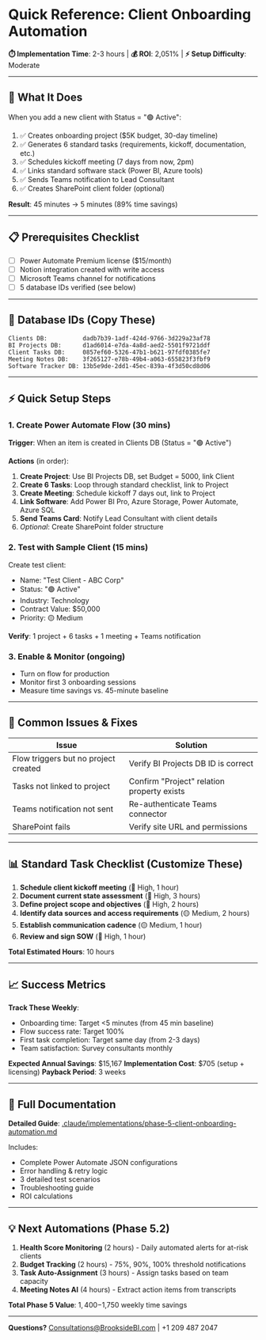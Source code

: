 # Quick Reference: Client Onboarding Automation

**⏱️ Implementation Time**: 2-3 hours | **💰 ROI**: 2,051% | **⚡ Setup Difficulty**: Moderate

---

## 🎯 What It Does

When you add a new client with Status = "🟢 Active":
1. ✅ Creates onboarding project ($5K budget, 30-day timeline)
2. ✅ Generates 6 standard tasks (requirements, kickoff, documentation, etc.)
3. ✅ Schedules kickoff meeting (7 days from now, 2pm)
4. ✅ Links standard software stack (Power BI, Azure tools)
5. ✅ Sends Teams notification to Lead Consultant
6. ✅ Creates SharePoint client folder (optional)

**Result**: 45 minutes → 5 minutes (89% time savings)

---

## 📋 Prerequisites Checklist

- [ ] Power Automate Premium license ($15/month)
- [ ] Notion integration created with write access
- [ ] Microsoft Teams channel for notifications
- [ ] 5 database IDs verified (see below)

---

## 🔑 Database IDs (Copy These)

```
Clients DB:          dadb7b39-1adf-424d-9766-3d229a23af78
BI Projects DB:      d1ad6014-e7da-4a8d-aed2-5501f9721ddf
Client Tasks DB:     0857ef60-5326-47b1-b621-97fdf0385fe7
Meeting Notes DB:    3f265127-e78b-49b4-a063-655823f3fbf9
Software Tracker DB: 13b5e9de-2dd1-45ec-839a-4f3d50cd8d06
```

---

## ⚡ Quick Setup Steps

### 1. Create Power Automate Flow (30 mins)

**Trigger**: When an item is created in Clients DB (Status = "🟢 Active")

**Actions** (in order):
1. **Create Project**: Use BI Projects DB, set Budget = 5000, link Client
2. **Create 6 Tasks**: Loop through standard checklist, link to Project
3. **Create Meeting**: Schedule kickoff 7 days out, link to Project
4. **Link Software**: Add Power BI Pro, Azure Storage, Power Automate, Azure SQL
5. **Send Teams Card**: Notify Lead Consultant with client details
6. *Optional*: Create SharePoint folder structure

### 2. Test with Sample Client (15 mins)

Create test client:
- Name: "Test Client - ABC Corp"
- Status: "🟢 Active"
- Industry: Technology
- Contract Value: $50,000
- Priority: 🟡 Medium

**Verify**: 1 project + 6 tasks + 1 meeting + Teams notification

### 3. Enable & Monitor (ongoing)

- Turn on flow for production
- Monitor first 3 onboarding sessions
- Measure time savings vs. 45-minute baseline

---

## 🚨 Common Issues & Fixes

| Issue | Solution |
|-------|----------|
| Flow triggers but no project created | Verify BI Projects DB ID is correct |
| Tasks not linked to project | Confirm "Project" relation property exists |
| Teams notification not sent | Re-authenticate Teams connector |
| SharePoint fails | Verify site URL and permissions |

---

## 📊 Standard Task Checklist (Customize These)

1. **Schedule client kickoff meeting** (🔴 High, 1 hour)
2. **Document current state assessment** (🔴 High, 3 hours)
3. **Define project scope and objectives** (🔴 High, 2 hours)
4. **Identify data sources and access requirements** (🟡 Medium, 2 hours)
5. **Establish communication cadence** (🟡 Medium, 1 hour)
6. **Review and sign SOW** (🔴 High, 1 hour)

**Total Estimated Hours**: 10 hours

---

## 📈 Success Metrics

**Track These Weekly**:
- Onboarding time: Target <5 minutes (from 45 min baseline)
- Flow success rate: Target 100%
- First task completion: Target same day (from 2-3 days)
- Team satisfaction: Survey consultants monthly

**Expected Annual Savings**: $15,167
**Implementation Cost**: $705 (setup + licensing)
**Payback Period**: 3 weeks

---

## 🔗 Full Documentation

**Detailed Guide**: [.claude/implementations/phase-5-client-onboarding-automation.md](.claude/implementations/phase-5-client-onboarding-automation.md)

Includes:
- Complete Power Automate JSON configurations
- Error handling & retry logic
- 3 detailed test scenarios
- Troubleshooting guide
- ROI calculations

---

## 💡 Next Automations (Phase 5.2)

1. **Health Score Monitoring** (2 hours) - Daily automated alerts for at-risk clients
2. **Budget Tracking** (2 hours) - 75%, 90%, 100% threshold notifications
3. **Task Auto-Assignment** (3 hours) - Assign tasks based on team capacity
4. **Meeting Notes AI** (4 hours) - Extract action items from transcripts

**Total Phase 5 Value**: $1,400-$1,750 weekly time savings

---

**Questions?** Consultations@BrooksideBI.com | +1 209 487 2047
